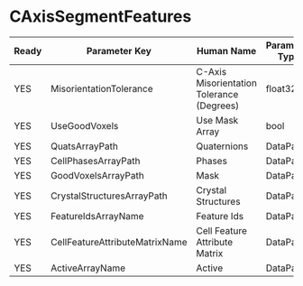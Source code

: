 # CAxisSegmentFeatures #

| Ready | Parameter Key | Human Name | Parameter Type | Parameter Class |
|-------|---------------|------------|-----------------|----------------|
| YES | MisorientationTolerance | C-Axis Misorientation Tolerance (Degrees) | float32 | Float32Parameter |
| YES | UseGoodVoxels | Use Mask Array | bool | BoolParameter |
| YES | QuatsArrayPath | Quaternions | DataPath | ArraySelectionParameter |
| YES | CellPhasesArrayPath | Phases | DataPath | ArraySelectionParameter |
| YES | GoodVoxelsArrayPath | Mask | DataPath | ArraySelectionParameter |
| YES | CrystalStructuresArrayPath | Crystal Structures | DataPath | ArraySelectionParameter |
| YES | FeatureIdsArrayName | Feature Ids | DataPath | ArrayCreationParameter |
| YES | CellFeatureAttributeMatrixName | Cell Feature Attribute Matrix | DataPath | ArrayCreationParameter |
| YES | ActiveArrayName | Active | DataPath | ArrayCreationParameter |
